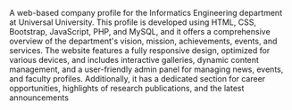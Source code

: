A web-based company profile for the Informatics Engineering department at Universal University. This profile is developed using HTML, CSS, Bootstrap, JavaScript, PHP, and MySQL, and it offers a comprehensive overview of the department's vision, mission, achievements, events, and services. The website features a fully responsive design, optimized for various devices, and includes interactive galleries, dynamic content management, and a user-friendly admin panel for managing news, events, and faculty profiles. Additionally, it has a dedicated section for career opportunities, highlights of research publications, and the latest announcements
